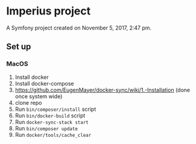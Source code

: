Imperius project
========

A Symfony project created on November 5, 2017, 2:47 pm.

## Set up

### MacOS
 1. Install docker
 2. Install docker-compose
 3. https://github.com/EugenMayer/docker-sync/wiki/1.-Installation (done once system wide)
 4. clone repo
 5. Run `bin/composer/install` script
 6. Run `bin/docker-build` script
 7. Run `docker-sync-stack start`
 8. Run `bin/composer update`
 9. Run `docker/tools/cache_clear`
